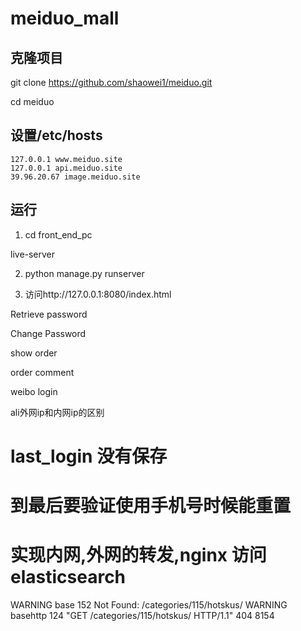# meiduo_mall

## 克隆项目

git clone https://github.com/shaowei1/meiduo.git

cd meiduo

## 设置/etc/hosts

```shell
127.0.0.1 www.meiduo.site
127.0.0.1 api.meiduo.site
39.96.20.67 image.meiduo.site
```


## 运行

1. cd front_end_pc

live-server

2. python manage.py runserver

3. 访问http://127.0.0.1:8080/index.html



Retrieve password

Change Password

show order

order comment 

weibo login



ali外网ip和内网ip的区别


# last_login 没有保存

# 到最后要验证使用手机号时候能重置

# 实现内网,外网的转发,nginx 访问elasticsearch


WARNING base 152 Not Found: /categories/115/hotskus/
WARNING basehttp 124 "GET /categories/115/hotskus/ HTTP/1.1" 404 8154

